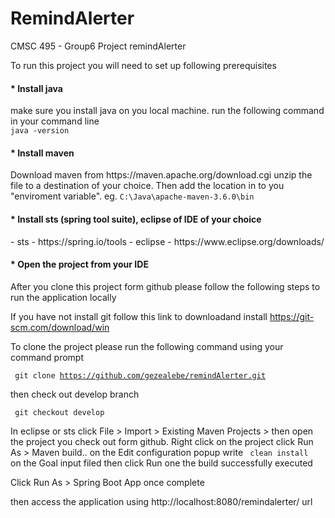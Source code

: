 # RemindAlerter
CMSC 495 - Group6 Project remindAlerter

To run this project you will need to set up following prerequisites

<h4>* Install java </h4>
make sure you install java on you local machine. 
run the following command in your command line </br>
      <code>java -version</code>
<h4>* Install maven </h4>
Download maven from https://maven.apache.org/download.cgi
unzip the file to a destination of your choice. Then add the location in to you "enviroment variable".
 eg. <code>C:\Java\apache-maven-3.6.0\bin</code>
<h4>* Install sts (spring tool suite), eclipse of IDE of your choice </h4>
  - sts - https://spring.io/tools
  - eclipse - https://www.eclipse.org/downloads/
<h4>* Open the project from your IDE </h4>
After you clone this project form github please follow the following steps to run the application locally

If you have not install git follow this link to downloadand install https://git-scm.com/download/win

To clone the project please run the following command using your command prompt

<code> git clone https://github.com/gezealebe/remindAlerter.git </code>

then check out develop branch

<code> git checkout develop</code>

In eclipse or sts click File > Import > Existing Maven Projects > then open the project you check out form github.
Right click on the project click Run As > Maven build.. 
on the Edit configuration popup write <code> clean install </code> on the Goal input filed then click Run
one the build successfully executed

Click Run As > Spring Boot App once complete

then access the application using http://localhost:8080/remindalerter/ url





